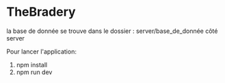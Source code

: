 # TheBradery
la base de donnée se trouve dans le dossier : server/base_de_donnée côté server

Pour lancer l'application:
1. npm install
2. npm run dev
